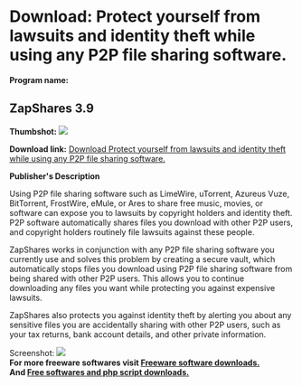 # Download: Protect yourself from lawsuits and identity theft while using any P2P file sharing software.

**Program name:**

## ZapShares 3.9

  
**Thumbshot:** ![](http://www.freewarefiles.com/screenshot/zapshares38_md.jpg)   
  
**Download link:** [Download Protect yourself from lawsuits and identity theft while using any P2P file sharing software.](http://freesoftwares.boysofts.com/ZapShares_program_54290.html)  
  


**Publisher's Description**  
  


Using P2P file sharing software such as LimeWire, uTorrent, Azureus Vuze, BitTorrent, FrostWire, eMule, or Ares to share free music, movies, or software can expose you to lawsuits by copyright holders and identity theft. P2P software automatically shares files you download with other P2P users, and copyright holders routinely file lawsuits against these people. 

ZapShares works in conjunction with any P2P file sharing software you currently use and solves this problem by creating a secure vault, which automatically stops files you download using P2P file sharing software from being shared with other P2P users. This allows you to continue downloading any files you want while protecting you against expensive lawsuits. 

ZapShares also protects you against identity theft by alerting you about any sensitive files you are accidentally sharing with other P2P users, such as your tax returns, bank account details, and other private information.

  
  
Screenshot: ![](http://www.freewarefiles.com/screenshot/zapshares38.jpg)   
**For more freeware softwares visit [Freeware software downloads.](http://freesoftwares.boysofts.com/)**   
**And [Free softwares and php script downloads.](http://www.boysofts.com/)**
